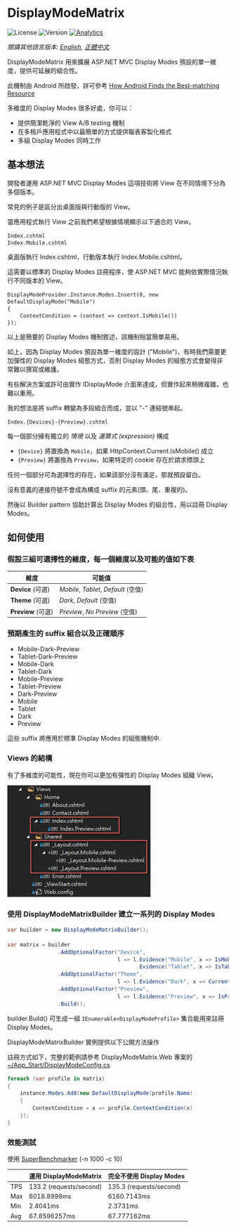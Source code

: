 # DisplayModeMatrix

![License](https://img.shields.io/github/license/dinowang/DisplayModeMatrix.svg)
![Version](https://img.shields.io/nuget/v/DisplayModeMatrix.svg)
[![Analytics](https://ga-beacon.appspot.com/UA-89527437-1/DisplayModeMatrix)](https://github.com/igrigorik/ga-beacon)

*閱讀其他語言版本: [English](README.en-us.md), [正體中文](README.md).*

DisplayModeMatrix 用來擴展 ASP.NET MVC Display Modes 預設的單一維度，提供可延展的組合性。  

此機制由 Android 所啟發，詳可參考 [How Android Finds the Best-matching Resource](https://developer.android.com/guide/topics/resources/providing-resources.html#BestMatch)  

多維度的 Display Modes 很多好處，你可以：

- 提供簡潔乾淨的 View A/B testing 機制
- 在多租戶應用程式中以最簡單的方式提供報表客製化格式
- 多組 Display Modes 同時工作

## 基本想法

開發者運用 ASP.NET MVC Display Modes 這項技術將 View 在不同情境下分為多個版本。 
 
常見的例子是區分出桌面版與行動版的 View。  

當應用程式執行 View 之前我們希望根據情境顯示以下適合的 View。

```
Index.cshtml  
Index.Mobile.cshtml  
```

桌面版執行 Index.cshtml，行動版本執行 Index.Mobile.cshtml。

這需要以標準的 Display Modes 註冊程序，使 ASP.NET MVC 能夠依實際情況執行不同版本的 View。

```
DisplayModeProvider.Instance.Modes.Insert(0, new DefaultDisplayMode("Mobile")
{
    ContextCondition = (context => context.IsMobile())    
});
```

以上是簡要的 Display Modes 機制敘述，該機制相當簡單易用。

如上，因為 Display Modes 預設為單一維度的設計 ("Mobile")，有時我們需要更加彈性的 Display Modes 組態方式，否則 Display Modes 的組態方式會變得非常難以撰寫或維護。

有些解決方案或許可由實作 IDisplayMode 介面來達成，但實作起來稍微複雜，也難以重用。  

我的想法是將 suffix 轉變為多段組合而成，並以 "-" 連結號串起。

```
Index.{Devices}-{Preview}.cshtml
```

每一個部分擁有獨立的 *情境* 以及 *運算式 (expression)* 構成

- `{Device}` 將置換為 `Mobile`，如果 HttpContext.Current.IsMobile() 成立
- `{Preview}` 將置換為 `Preview`，如果特定的 cookie 存在於請求標頭上  

任何一個部分可為選擇性的存在，如果該部分沒有滿足，那就預設留白。

沒有意義的連接符號不會成為構成 suffix 的元素(頭、尾、重複的)。

然後以 Builder pattern 協助計算出 Display Modes 的組合性，用以註冊 Display Modes。

## 如何使用

### 假設三組可選擇性的維度，每一個維度以及可能的值如下表

|           維度          |                       可能值                       |
|-------------------------|---------------------------------------------------|
| **Device** (可選)       | *Mobile*, *Tablet*, *Default* (空值)               |
| **Theme** (可選)       | *Dark*, *Default* (空值)                            |
| **Preview** (可選)     | *Preview*, *No Preview* (空值)                      |

### 預期產生的 suffix 組合以及正確順序

- Mobile-Dark-Preview
- Tablet-Dark-Preview
- Mobile-Dark
- Tablet-Dark
- Mobile-Preview
- Tablet-Preview
- Dark-Preview
- Mobile
- Tablet
- Dark
- Preview

這些 suffix 將應用於標準 Display Modes 的組態機制中.

### Views 的結構

有了多維度的可能性，現在你可以更加有彈性的 Display Modes 組織 View。

![Views structure](screenshot/views-structure.png)

### 使用 DisplayModeMatrixBuilder 建立一系列的 Display Modes

```csharp
var builder = new DisplayModeMatrixBuilder();

var matrix = builder
                .AddOptionalFactor("Device", 
                                   l => l.Evidence("Mobile", x => IsMobile(x))
                                         .Evidence("Tablet", x => IsTablet(x)))
                .AddOptionalFactor("Theme", 
                                   l => l.Evidence("Dark", x => CurrentTheme(x) == "dark"))
                .AddOptionalFactor("Preview", 
                                   l => l.Evidence("Preview", x => IsPreview(x)))
                .Build();
```

builder.Build() 可生成一組 `IEnumerable<DisplayModeProfile>` 集合能用來註冊 Display Modes。 

DisplayModeMatrixBuilder 實例提供以下公開方法操作



註冊方式如下，完整的範例請參考 DisplayModeMatrix.Web 專案的 [~/App_Start/DisplayModeConfig.cs](DisplayModeMatrix.Web/App_Start/DisplayModeConfig.cs)

```csharp
foreach (var profile in matrix)
{
    instance.Modes.Add(new DefaultDisplayMode(profile.Name)
    {
        ContextCondition = x => profile.ContextCondition(x)
    });
}
```

### 效能測試

使用 [SuperBenchmarker](https://github.com/aliostad/SuperBenchmarker) (-n 1000 -c 10)

|                     | 運用 DisplayModeMatrix         |    完全不使用 Display Modes    |
|---------------------|--------------------------------|-------------------------------|
| TPS                 | 133.2 (requests/second)        | 135.3 (requests/second)       |
| Max                 | 6018.8998ms                    | 6160.7143ms                   |
| Min                 | 2.4041ms                       | 2.3731ms                      |
| Avg                 | 67.8596257ms                   | 67.777162ms                   |
